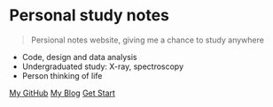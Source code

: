 <!-- _coverpage.md -->

<!-- ![logo_ todo](_media/circle.jpg) -->

# Personal study notes

> Persional notes website, giving me a chance to study anywhere

- Code, design and data analysis
- Undergraduated study: X-ray, spectroscopy
- Person thinking of life

[My GitHub](https://github.com/zzan1)
[My Blog](#)
[Get Start](README.md)
